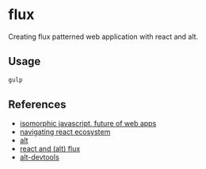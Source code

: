 # flux
Creating flux patterned web application with react and alt.

## Usage
```bash
gulp
```

## References
* [isomorphic javascript, future of web apps](http://nerds.airbnb.com/isomorphic-javascript-future-web-apps/)
* [navigating react ecosystem](http://www.toptal.com/react/navigating-the-react-ecosystem)
* [alt](http://alt.js.org/guide/)
* [react and (alt) flux](http://survivejs.com/webpack_react/react_and_flux/)
* [alt-devtools](https://github.com/goatslacker/alt-devtool)